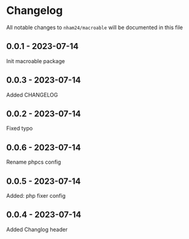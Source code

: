 # Changelog

All notable changes to `nham24/macroable` will be documented in this file

## 0.0.1 - 2023-07-14

Init macroable package

## 0.0.3 - 2023-07-14

Added CHANGELOG

## 0.0.2 - 2023-07-14

Fixed typo

## 0.0.6 - 2023-07-14

Rename phpcs config

## 0.0.5 - 2023-07-14

Added: php fixer config

## 0.0.4 - 2023-07-14

Added Changlog header
